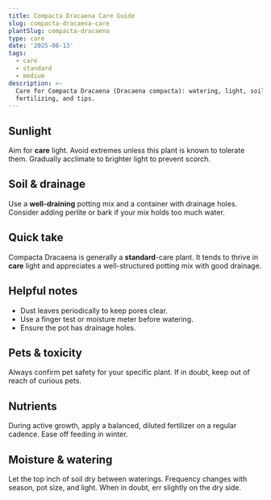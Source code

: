 ```yaml
---
title: Compacta Dracaena Care Guide
slug: compacta-dracaena-care
plantSlug: compacta-dracaena
type: care
date: '2025-08-13'
tags:
  - care
  - standard
  - medium
description: >-
  Care for Compacta Dracaena (Dracaena compacta): watering, light, soil,
  fertilizing, and tips.
---
```

## Sunlight
Aim for **care** light. Avoid extremes unless this plant is known to tolerate them. Gradually acclimate to brighter light to prevent scorch.

## Soil & drainage
Use a **well-draining** potting mix and a container with drainage holes. Consider adding perlite or bark if your mix holds too much water.

## Quick take
Compacta Dracaena is generally a **standard**-care plant. It tends to thrive in **care** light and appreciates a well-structured potting mix with good drainage.

## Helpful notes
- Dust leaves periodically to keep pores clear.
- Use a finger test or moisture meter before watering.
- Ensure the pot has drainage holes.

## Pets & toxicity
Always confirm pet safety for your specific plant. If in doubt, keep out of reach of curious pets.

## Nutrients
During active growth, apply a balanced, diluted fertilizer on a regular cadence. Ease off feeding in winter.

## Moisture & watering
Let the top inch of soil dry between waterings. Frequency changes with season, pot size, and light. When in doubt, err slightly on the dry side.
